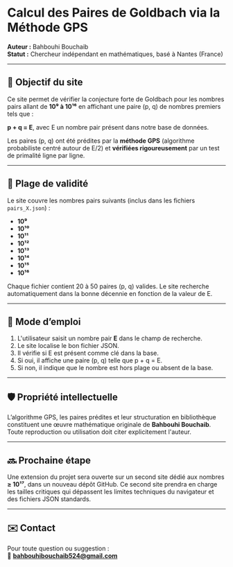 # Calcul des Paires de Goldbach via la Méthode GPS

**Auteur :** Bahbouhi Bouchaib  
**Statut :** Chercheur indépendant en mathématiques, basé à Nantes (France)

---

## 🎯 Objectif du site

Ce site permet de vérifier la conjecture forte de Goldbach pour les nombres pairs allant de **10⁹ à 10¹⁶** en affichant une paire (p, q) de nombres premiers tels que :

**p + q = E**, avec E un nombre pair présent dans notre base de données.

Les paires (p, q) ont été prédites par la **méthode GPS** (algorithme probabiliste centré autour de E/2) et **vérifiées rigoureusement** par un test de primalité ligne par ligne.

---

## 🔢 Plage de validité

Le site couvre les nombres pairs suivants (inclus dans les fichiers `pairs_X.json`) :

- **10⁹**
- **10¹⁰**
- **10¹¹**
- **10¹²**
- **10¹³**
- **10¹⁴**
- **10¹⁵**
- **10¹⁶**

Chaque fichier contient 20 à 50 paires (p, q) valides. Le site recherche automatiquement dans la bonne décennie en fonction de la valeur de E.

---

## 🧪 Mode d’emploi

1. L'utilisateur saisit un nombre pair **E** dans le champ de recherche.
2. Le site localise le bon fichier JSON.
3. Il vérifie si E est présent comme clé dans la base.
4. Si oui, il affiche une paire (p, q) telle que p + q = E.
5. Si non, il indique que le nombre est hors plage ou absent de la base.

---

## 🛡 Propriété intellectuelle

L’algorithme GPS, les paires prédites et leur structuration en bibliothèque constituent une œuvre mathématique originale de **Bahbouhi Bouchaib**.  
Toute reproduction ou utilisation doit citer explicitement l'auteur.

---

## 🔜 Prochaine étape

Une extension du projet sera ouverte sur un second site dédié aux nombres **≥ 10¹⁷**, dans un nouveau dépôt GitHub. Ce second site prendra en charge les tailles critiques qui dépassent les limites techniques du navigateur et des fichiers JSON standards.

---

## ✉️ Contact

Pour toute question ou suggestion :  
📧 **bahbouhibouchaib524@gmail.com**
